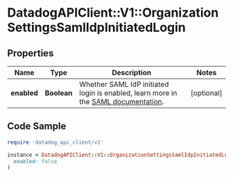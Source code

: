 # DatadogAPIClient::V1::OrganizationSettingsSamlIdpInitiatedLogin

## Properties

| Name | Type | Description | Notes |
| ---- | ---- | ----------- | ----- |
| **enabled** | **Boolean** | Whether SAML IdP initiated login is enabled, learn more in the [SAML documentation](https://docs.datadoghq.com/account_management/saml/#idp-initiated-login). | [optional] |

## Code Sample

```ruby
require 'datadog_api_client/v1'

instance = DatadogAPIClient::V1::OrganizationSettingsSamlIdpInitiatedLogin.new(
  enabled: false
)
```

